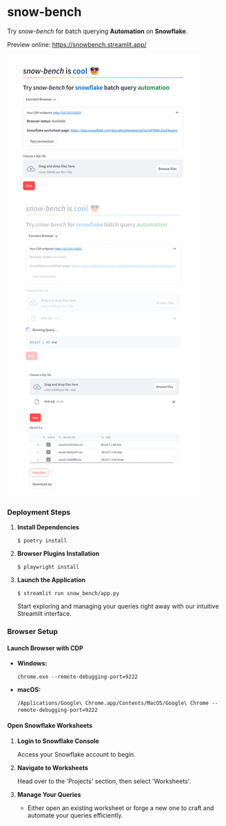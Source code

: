 # snow-bench

Try _snow-bench_ for batch querying **Automation** on **Snowflake**.

Preview online: https://snowbench.streamlit.app/

![snow-bench Screenshot](./pics/screenshot.png)

### Deployment Steps

1. **Install Dependencies**
    ```shell
    $ poetry install
    ```

2. **Browser Plugins Installation**
    ```shell
    $ playwright install
    ```

3. **Launch the Application**
    ```shell
    $ streamlit run snow_bench/app.py
    ```
   Start exploring and managing your queries right away with our intuitive Streamlit interface.

### Browser Setup

#### Launch Browser with CDP

- **Windows:**
    ```shell
    chrome.exe --remote-debugging-port=9222
    ```
- **macOS:**
    ```shell
    /Applications/Google\ Chrome.app/Contents/MacOS/Google\ Chrome --remote-debugging-port=9222
    ```

#### Open Snowflake Worksheets

1. **Login to Snowflake Console**

    Access your Snowflake account to begin.

2. **Navigate to Worksheets**

    Head over to the 'Projects' section, then select 'Worksheets'.

3. **Manage Your Queries**

    - Either open an existing worksheet or forge a new one to craft and automate your queries efficiently.
